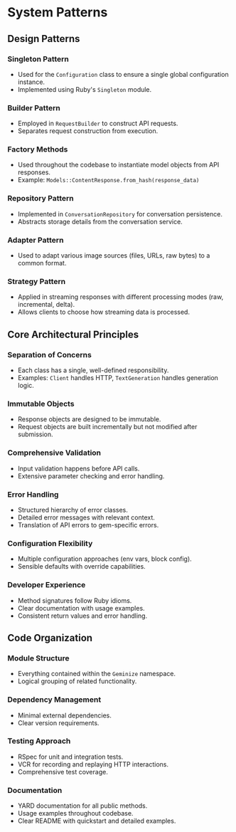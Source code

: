 # System Patterns

## Design Patterns

### Singleton Pattern

- Used for the `Configuration` class to ensure a single global configuration instance.
- Implemented using Ruby's `Singleton` module.

### Builder Pattern

- Employed in `RequestBuilder` to construct API requests.
- Separates request construction from execution.

### Factory Methods

- Used throughout the codebase to instantiate model objects from API responses.
- Example: `Models::ContentResponse.from_hash(response_data)`

### Repository Pattern

- Implemented in `ConversationRepository` for conversation persistence.
- Abstracts storage details from the conversation service.

### Adapter Pattern

- Used to adapt various image sources (files, URLs, raw bytes) to a common format.

### Strategy Pattern

- Applied in streaming responses with different processing modes (raw, incremental, delta).
- Allows clients to choose how streaming data is processed.

## Core Architectural Principles

### Separation of Concerns

- Each class has a single, well-defined responsibility.
- Examples: `Client` handles HTTP, `TextGeneration` handles generation logic.

### Immutable Objects

- Response objects are designed to be immutable.
- Request objects are built incrementally but not modified after submission.

### Comprehensive Validation

- Input validation happens before API calls.
- Extensive parameter checking and error handling.

### Error Handling

- Structured hierarchy of error classes.
- Detailed error messages with relevant context.
- Translation of API errors to gem-specific errors.

### Configuration Flexibility

- Multiple configuration approaches (env vars, block config).
- Sensible defaults with override capabilities.

### Developer Experience

- Method signatures follow Ruby idioms.
- Clear documentation with usage examples.
- Consistent return values and error handling.

## Code Organization

### Module Structure

- Everything contained within the `Geminize` namespace.
- Logical grouping of related functionality.

### Dependency Management

- Minimal external dependencies.
- Clear version requirements.

### Testing Approach

- RSpec for unit and integration tests.
- VCR for recording and replaying HTTP interactions.
- Comprehensive test coverage.

### Documentation

- YARD documentation for all public methods.
- Usage examples throughout codebase.
- Clear README with quickstart and detailed examples.
